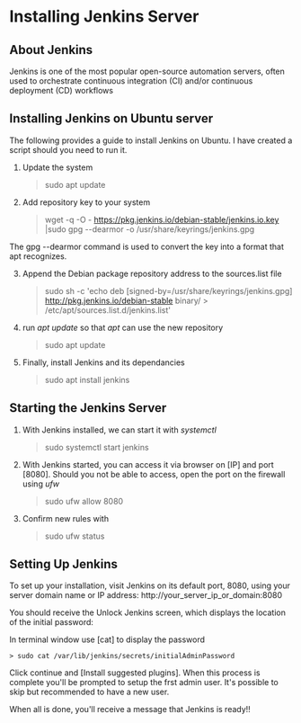 # Installing Jenkins Server

## About Jenkins
Jenkins is one of the most popular open-source automation servers, often used to orchestrate continuous integration (CI) and/or continuous deployment (CD) workflows

## Installing Jenkins on Ubuntu server

The following provides a guide to install Jenkins on Ubuntu. I have created a script should you need to run it. 

1. Update the system 
    > sudo apt update

2. Add repository key to your system
    > wget -q -O - https://pkg.jenkins.io/debian-stable/jenkins.io.key |sudo gpg --dearmor -o /usr/share/keyrings/jenkins.gpg

The gpg --dearmor command is used to convert the key into a format that apt recognizes.

3. Append the Debian package repository address to the sources.list file
    > sudo sh -c 'echo deb [signed-by=/usr/share/keyrings/jenkins.gpg] http://pkg.jenkins.io/debian-stable binary/ > /etc/apt/sources.list.d/jenkins.list'

4. run *apt update* so that *apt* can use the new repository
    > sudo apt update

5. Finally, install Jenkins and its dependancies
    > sudo apt install jenkins

## Starting the Jenkins Server

1. With Jenkins installed, we can start it with *systemctl*
    > sudo systemctl start jenkins

2. With Jenkins started, you can access it via browser on [IP] and port [8080]. Should you not be able to access, open the port on the firewall using *ufw*
    > sudo ufw allow 8080

3. Confirm new rules with
    > sudo ufw status

## Setting Up Jenkins

To set up your installation, visit Jenkins on its default port, 8080, using your server domain name or IP address: http://your_server_ip_or_domain:8080

You should receive the Unlock Jenkins screen, which displays the location of the initial password:

In terminal window use [cat] to display the password

    > sudo cat /var/lib/jenkins/secrets/initialAdminPassword

Click continue and [Install suggested plugins]. When this process is complete you'll be prompted to setup the frst admin user. It's possible to skip but recommended to have a new user. 

When all is done, you'll receive a message that Jenkins is ready!! 

